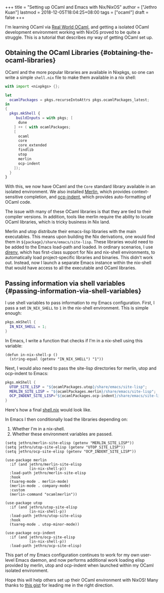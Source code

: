 +++
title = "Setting up OCaml and Emacs with Nix/NixOS"
author = ["Jethro Kuan"]
lastmod = 2018-12-05T18:04:25+08:00
tags = ["ocaml"]
draft = false
+++

I'm learning OCaml via [Real World OCaml](https://realworldocaml.org/), and getting a isolated OCaml
development environment working with NixOS proved to be quite a
struggle. This is a tutorial that describes _my_ way of getting OCaml
set up.


## Obtaining the OCaml Libraries {#obtaining-the-ocaml-libraries}

OCaml and the more popular libraries are available in Nixpkgs, so one
can write a simple `shell.nix` file to make them available in a nix
shell:

```nix
with import <nixpkgs> {};

let
  ocamlPackages = pkgs.recurseIntoAttrs pkgs.ocamlPackages_latest;
in
{
  pkgs.mkShell {
     buildInputs = with pkgs; [
      dune
    ] ++ ( with ocamlPackages;
    [
      ocaml
      core
      core_extended
      findlib
      utop
      merlin
      ocp-indent
    ]);
  }
}
```

With this, we now have OCaml and the `Core` standard library available
in an isolated environment. We also installed [Merlin](https://github.com/ocaml/merlin/), which provides
context-sensitive completion, and [ocp-indent](https://github.com/OCamlPro/ocp-indent), which provides
auto-formatting of OCaml code.

The issue with many of these OCaml libraries is that they are tied to
their compiler versions. In addition, tools like merlin require the
ability to locate OCaml libraries, which is tricky business in Nix
land.

Merlin and utop distribute their emacs-lisp libraries with the main
executables. This means upon building the Nix derivations, one would
find them in `${package}/share/emacs/site-lisp`. These libraries would
need to be added to the Emacs load-path and loaded. In ordinary
scenarios, I use [direnv](https://direnv.net/), which has first-class support for Nix and
nix-shell environments, to automatically load project-specific
libraries and binaries. This didn't work out. Instead, now I launch a
separate Emacs instance within the nix-shell that would have access to
all the executable and OCaml libraries.


## Passing information via shell variables {#passing-information-via-shell-variables}

I use shell variables to pass information to my Emacs configuration.
First, I pass a set `IN_NIX_SHELL` to `1` in the nix-shell environment.
This is simple enough:

```nix
pkgs.mkShell {
  IN_NIX_SHELL = 1;
}
```

In Emacs, I write a function that checks if I'm in a nix-shell using
this variable:

```emacs-lisp
(defun in-nix-shell-p ()
  (string-equal (getenv "IN_NIX_SHELL") "1"))
```

Next, I would also need to pass the site-lisp directories for merlin,
utop and ocp-indent to Emacs:

```nix
pkgs.mkShell {
  UTOP_SITE_LISP = "${ocamlPackages.utop}/share/emacs/site-lisp";
  MERLIN_SITE_LISP = "${ocamlPackages.merlin}/share/emacs/site-lisp";
  OCP_INDENT_SITE_LISP="${ocamlPackages.ocp-indent}/share/emacs/site-lisp";
}
```

Here's how a final [shell.nix](https://github.com/jethrokuan/advent-2018/blob/d792855a5783fdb52753e71cfbcc7921c40f1d07/shell.nix) would look like.

In Emacs I then conditionally load the libraries depending on:

1.  Whether I'm in a nix-shell.
2.  Whether these environment variables are passed.

```emacs-lisp
(setq jethro/merlin-site-elisp (getenv "MERLIN_SITE_LISP"))
(setq jethro/utop-site-elisp (getenv "UTOP_SITE_LISP"))
(setq jethro/ocp-site-elisp (getenv "OCP_INDENT_SITE_LISP"))

(use-package merlin
  :if (and jethro/merlin-site-elisp
           (in-nix-shell-p))
  :load-path jethro/merlin-site-elisp
  :hook
  (tuareg-mode . merlin-mode)
  (merlin-mode . company-mode)
  :custom
  (merlin-command "ocamlmerlin"))

(use-package utop
  :if (and jethro/utop-site-elisp
           (in-nix-shell-p))
  :load-path jethro/utop-site-elisp
  :hook
  (tuareg-mode . utop-minor-mode))

(use-package ocp-indent
  :if (and jethro/ocp-site-elisp
           (in-nix-shell-p))
  :load-path jethro/ocp-site-elisp)
```

This part of my Emacs configuration continues to work for my own
user-level Emacs daemon, and now performs additional work loading
elisp provided by merlin, utop and ocp-indent when launched within my
OCaml isolated environment.

Hope this will help others set up their OCaml environment with NixOS!
Many thanks to [this gist](https://gist.github.com/henrytill/7c1831b31d7780e64a2d53120aee13a1) for leading me in the right direction.
